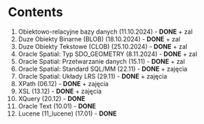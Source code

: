 # Contents
1. Obiektowo-relacyjne bazy danych (11.10.2024) - **DONE** + zal
2. Duze Obiekty Binarne (BLOB) (18.10.2024) - **DONE** + zal
3. Duze Obiekty Tekstowe (CLOB) (25.10.2024) - **DONE** + zal
4. Oracle Spatial: Typ SDO_GEOMETRY (8.11.2024) - **DONE** + zal
5. Oracle Spatial: Przetwarzanie danych (15.11) - **DONE** + zal
6. Oracle Spatial: Standard SQL/MM (22.11) - **DONE** + zajęcia
7. Oracle Spatial: Układy LRS (29.11) - **DONE** + zajęcia
8. XPath (06.12) - **DONE** + zajęcia
9. XSL (13.12) - **DONE** + zajęcia
10. XQuery (20.12) - **DONE**
11. Oracle Text (10.01) - **DONE**
12. Lucene (11_lucene) (17.01) - **DONE**
